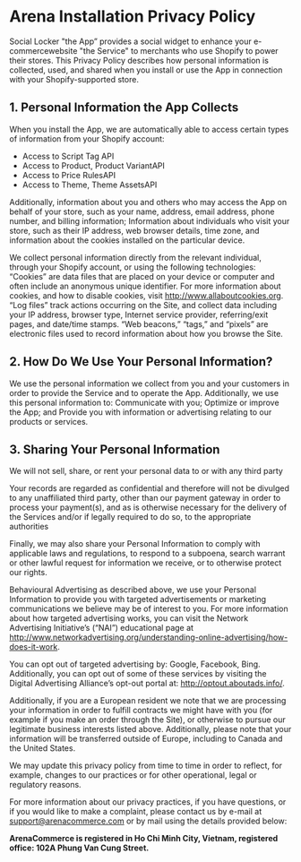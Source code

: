 
# Arena Installation Privacy Policy

Social Locker "the App” provides a social widget to enhance your e-commercewebsite "the Service" to merchants who use Shopify to power their stores. This Privacy Policy describes how personal information is collected, used, and shared when you install or use the App in connection with your Shopify-supported store.

## 1. Personal Information the App Collects

When you install the App, we are automatically able to access certain types of information from your Shopify account:

- Access to Script Tag API
- Access to Product, Product VariantAPI
- Access to Price RulesAPI
- Access to Theme, Theme AssetsAPI

Additionally, information about you and others who may access the App on behalf of your store, such as your name, address, email address, phone number, and billing information; Information about individuals who visit your store, such as their IP address, web browser details, time zone, and information about the cookies installed on the particular device.

We collect personal information directly from the relevant individual, through your Shopify account, or using the following technologies: “Cookies” are data files that are placed on your device or computer and often include an anonymous unique identifier. For more information about cookies, and how to disable cookies, visit <a href="http://www.allaboutcookies.org" target="_blank">http://www.allaboutcookies.org</a>. “Log files” track actions occurring on the Site, and collect data including your IP address, browser type, Internet service provider, referring/exit pages, and date/time stamps. “Web beacons,” “tags,” and “pixels” are electronic files used to record information about how you browse the Site.

## 2. How Do We Use Your Personal Information?

We use the personal information we collect from you and your customers in order to provide the Service and to operate the App. Additionally, we use this personal information to: Communicate with you; Optimize or improve the App; and Provide you with information or advertising relating to our products or services.

## 3. Sharing Your Personal Information

We will not sell, share, or rent your personal data to or with any third party

Your records are regarded as confidential and therefore will not be divulged to any unaffiliated third party, other than our payment gateway in order to process your payment(s), and as is otherwise necessary for the delivery of the Services and/or if legally required to do so, to the appropriate authorities

Finally, we may also share your Personal Information to comply with applicable laws and regulations, to respond to a subpoena, search warrant or other lawful request for information we receive, or to otherwise protect our rights.

Behavioural Advertising as described above, we use your Personal Information to provide you with targeted advertisements or marketing communications we believe may be of interest to you. For more information about how targeted advertising works, you can visit the Network Advertising Initiative’s (“NAI”) educational page at <a href="http://www.networkadvertising.org/understanding-online-advertising/how-does-it-work" target="_blank">http://www.networkadvertising.org/understanding-online-advertising/how-does-it-work</a>.

You can opt out of targeted advertising by: Google, Facebook, Bing. Additionally, you can opt out of some of these services by visiting the Digital Advertising Alliance’s opt-out portal at: <a href="http://optout.aboutads.info/" target="_blank">http://optout.aboutads.info/</a>.

Additionally, if you are a European resident we note that we are processing your information in order to fulfill contracts we might have with you (for example if you make an order through the Site), or otherwise to pursue our legitimate business interests listed above. Additionally, please note that your information will be transferred outside of Europe, including to Canada and the United States.

We may update this privacy policy from time to time in order to reflect, for example, changes to our practices or for other operational, legal or regulatory reasons.

For more information about our privacy practices, if you have questions, or if you would like to make a complaint, please contact us by e-mail at support@arenacommerce.com or by mail using the details provided below:

__ArenaCommerce is registered in Ho Chi Minh City, Vietnam, registered office: 102A Phung Van Cung Street.__

